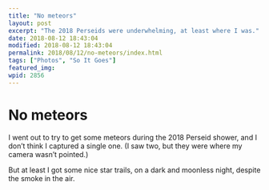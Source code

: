```yaml
---
title: "No meteors"
layout: post
excerpt: "The 2018 Perseids were underwhelming, at least where I was."
date: 2018-08-12 18:43:04
modified: 2018-08-12 18:43:04
permalink: 2018/08/12/no-meteors/index.html
tags: ["Photos", "So It Goes"]
featured_img: 
wpid: 2856
---
```


# No meteors

I went out to try to get some meteors during the 2018 Perseid shower, and I don’t think I captured a single one. (I saw two, but they were where my camera wasn’t pointed.)

But at least I got some nice star trails, on a dark and moonless night, despite the smoke in the air.